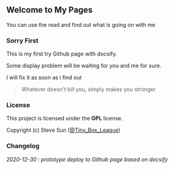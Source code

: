 <!-- readme.md -->
## Welcome to My Pages

You can use the read and find out what is going on with me

### Sorry First

This is my first try Github page with docsify.

Some display problem will be waiting for you and me for sure.

I will fix it as soon as i find out

>Whatever doesn't kill you, simply makes you stronger

### License

This project is licensed under the **GPL** license.

Copyright (c) Steve Sun ([@Tiny_Box_League](https://twitter.com/Tiny_Box_League))

### Changelog

*2020-12-30 : prototype deploy to Github page based on docsify*